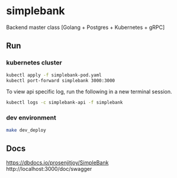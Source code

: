 # simplebank
Backend master class [Golang + Postgres + Kubernetes + gRPC] 

## Run
### kubernetes cluster
```bash
kubectl apply -f simplebank-pod.yaml
kubectl port-forward simplebank 3000:3000
```
   
To view api specific log, run the following in a new terminal session.
```bash
kubectl logs -c simplebank-api -f simplebank
```
### dev environment
```bash
make dev_deploy
```

## Docs
https://dbdocs.io/prosenjitjoy/SimpleBank
http://localhost:3000/doc/swagger